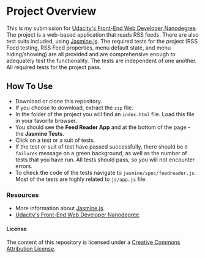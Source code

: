 # Project Overview

This is my submission for [Udacity's Front-End Web Developer Nanodegree](https://www.udacity.com/course/front-end-web-developer-nanodegree--nd001). The project is a web-based application that reads RSS feeds. There are also test suits included, using [Jasmine.js](https://jasmine.github.io/). The required tests for the project (RSS Feed testing, RSS Feed properties, menu default state, and menu hiding/showing) are all provided and are comprehensive enough to adequately test the functionality. The tests are independent of one another. All required tests for the project pass.

## How To Use

- Download or clone this repository.
- If you choose to download, extract the `zip` file.
- In the folder of the project you will find an `index.html` file. Load this file in your favorite browser.
- You should see the **Feed Reader App** and at the bottom of the page - the **Jasmine Tests**.
- Click on a test or a suit of tests.
- If the test or suit of test have passed successfully, there should be `0 failures` message on a green background, as well as the number of tests that you have run. All tests should pass, so you will not encounter errors.
- To check the code of the tests navigate to `jasmine/spec/feedreader.js`. Most of the tests are highly related to `js/app.js` file.

### Resources

- More information about [Jasmine.js](https://jasmine.github.io/).
- [Udacity's Front-End Web Developer Nanodegree](https://www.udacity.com/course/front-end-web-developer-nanodegree--nd001).

#### License

The content of this repository is licensed under a [Creative Commons Attribution License](https://choosealicense.com/licenses/mit/).
